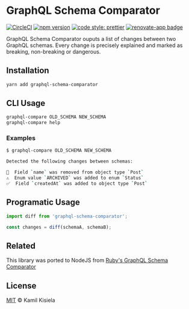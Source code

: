 # GraphQL Schema Comparator

[![CircleCI](https://circleci.com/gh/kamilkisiela/graphql-schema-comparator.svg?style=svg&circle-token=d1cd06aba321ee2b7bf8bd2041104643639463b0)](https://circleci.com/gh/kamilkisiela/graphql-schema-comparator)
[![npm version](https://badge.fury.io/js/graphql-schema-comparator.svg)](https://npmjs.com/package/graphql-schema-comparator)
[![code style: prettier](https://img.shields.io/badge/code_style-prettier-ff69b4.svg?style=flat-square)](https://github.com/prettier/prettier)
[![renovate-app badge](https://img.shields.io/badge/renovate-app-blue.svg)](https://renovateapp.com/)

GraphQL Schema Comparator ouputs a list of changes between two GraphQL schemas. Every change is precisely explained and marked as breaking, non-breaking or dangerous.

## Installation

```bash
yarn add graphql-schema-comparator
```

## CLI Usage

```bash
graphql-compare OLD_SCHEMA NEW_SCHEMA
graphql-compare help
```

### Examples

```bash
$ graphql-compare OLD_SCHEMA NEW_SCHEMA

Detected the following changes between schemas:

🛑  Field `name` was removed from object type `Post`
⚠️  Enum value `ARCHIVED` was added to enum `Status`
✅  Field `createdAt` was added to object type `Post`
```

## Programatic Usage

```typescript
import diff from 'graphql-schema-comparator';

const changes = diff(schemaA, schemaB);
```

## Related

This library was ported to NodeJS from [Ruby's GraphQL Schema Comparator](https://github.com/xuorig/graphql-schema_comparator)

## License

[MIT](https://github.com/kamilkisiela/graphql-schema-comparator/blob/master/LICENSE) © Kamil Kisiela
